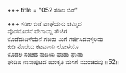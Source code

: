 +++
title = "052 ಸಡಿಲ ಬಿಡೆ"

+++
ಸಡಿಲ ಬಿಡೆ ವಾಘೆಯನು ಚಿಮ್ಮಿದ  
ವೊಡನೊಡನೆ ವೇಗಾಯ್ಲ ತೇಜಿಗ  
ಳೊಡೆದುದಿಳೆಯೆನೆ ಗಜರು ಮಿಗೆ ಗರ್ಜಿಸಿದವಳ್ಳಿರಿದು  
ಕುಡಿ ನೊರೆಯ ಕಟವಾಯ ಲೋಳೆಯೊ  
ಳೊಡಲ ಸಂಚದ ನುಡಿಯ ಘುಡು ಘುಡು  
ಘುಡಿಪ ನಾಸಾಪುಟದ ಹುಂಕೃತಿ ಮಸಗೆ ಮುಂಚಿದವು     ॥52॥